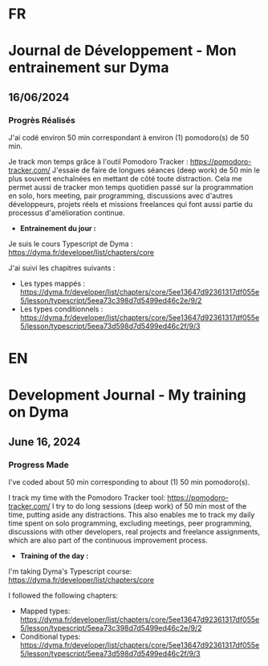 # FR

# Journal de Développement - Mon entrainement sur Dyma

## 16/06/2024

### Progrès Réalisés

J'ai codé environ 50 min correspondant à environ (1) pomodoro(s) de 50 min.

Je track mon temps grâce à l'outil Pomodoro Tracker : https://pomodoro-tracker.com/
J'essaie de faire de longues séances (deep work) de 50 min le plus souvent enchaînées en mettant de côté toute distraction.
Cela me permet aussi de tracker mon temps quotidien passé sur la programmation en solo, hors meeting, pair programming, discussions avec d'autres développeurs, projets réels et missions freelances qui font aussi partie du processus d'amélioration continue.

- **Entrainement du jour :**

Je suis le cours Typescript de Dyma : https://dyma.fr/developer/list/chapters/core

J'ai suivi les chapitres suivants :

- Les types mappés : https://dyma.fr/developer/list/chapters/core/5ee13647d92361317df055e5/lesson/typescript/5eea73c398d7d5499ed46c2e/9/2
- Les types conditionnels : https://dyma.fr/developer/list/chapters/core/5ee13647d92361317df055e5/lesson/typescript/5eea73d598d7d5499ed46c2f/9/3

# EN

# Development Journal - My training on Dyma

## June 16, 2024

### Progress Made

I've coded about 50 min corresponding to about (1) 50 min pomodoro(s).

I track my time with the Pomodoro Tracker tool: https://pomodoro-tracker.com/
I try to do long sessions (deep work) of 50 min most of the time, putting aside any distractions.
This also enables me to track my daily time spent on solo programming, excluding meetings, peer programming, discussions with other developers, real projects and freelance assignments, which are also part of the continuous improvement process.

- **Training of the day :**

I'm taking Dyma's Typescript course: https://dyma.fr/developer/list/chapters/core

I followed the following chapters:

- Mapped types: https://dyma.fr/developer/list/chapters/core/5ee13647d92361317df055e5/lesson/typescript/5eea73c398d7d5499ed46c2e/9/2
- Conditional types: https://dyma.fr/developer/list/chapters/core/5ee13647d92361317df055e5/lesson/typescript/5eea73d598d7d5499ed46c2f/9/3

